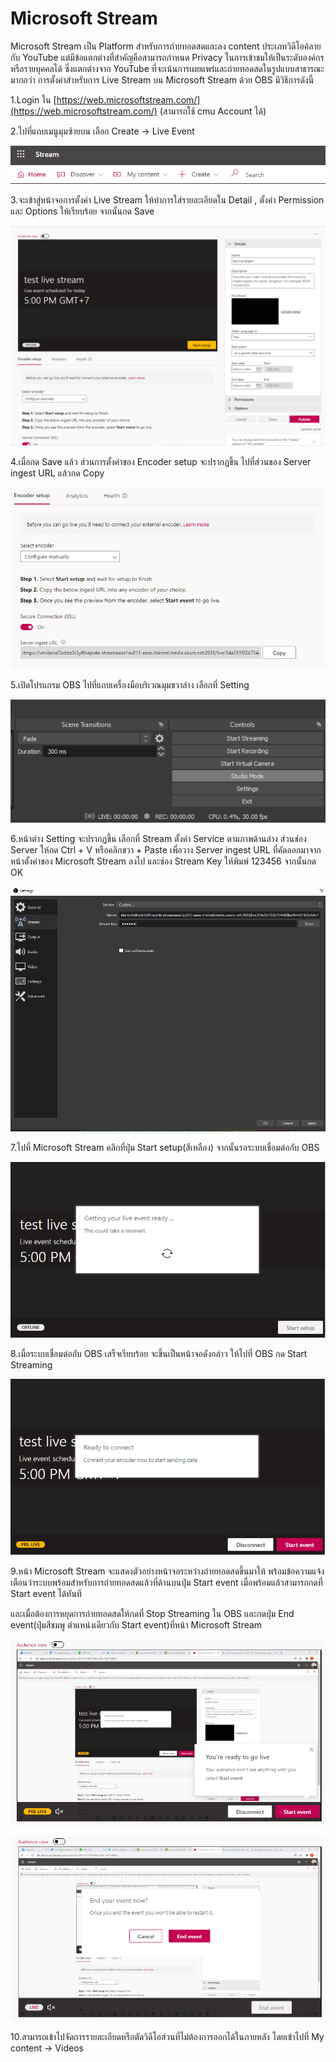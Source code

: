 # Microsoft Stream

Microsoft Stream เป็น Platform สำหรับการถ่ายทอดสดและลง content ประเภทวิดีโอค้ลายกับ YouTube แต่มีข้อแตกต่างที่สำคัญคือสามารถกำหนด Privacy ในการเข้าชมให้เป็นระดับองค์กรหรือรายบุคคลได้ ซึ่งแตกต่างจาก YouTube ที่จะเน้นการเผยแพร่และถ่ายทอดสดในรูปแบบสาธารณะมากกว่า การตั้งค่าสำหรับการ Live Stream บน Microsoft Stream ด้วย OBS มีวิธีการดังนี้

1.Login ใน [https://web.microsoftstream.com/](https://web.microsoftstream.com/) (สามารถใช้ cmu Account ได้)

2.ไปที่แถบเมนูมุมซ้ายบน เลือก Create -> Live Event

![](<../.gitbook/assets/image (199) (1) (1) (1).png>)

3.จะเข้าสู่หน้าจอการตั้งค่า Live Stream ให้ทำการใส่รายละเอียดใน Detail , ตั้งค่า Permission และ Options ให้เรียบร้อย จากนั้นกด Save

![](<../.gitbook/assets/image (196) (1) (1) (1).png>)

4.เมื่อกด Save แล้ว ส่วนการตั้งค่าของ Encoder setup จะปรากฏขึ้น ไปที่ส่วนของ Server ingest URL แล้วกด Copy

![](<../.gitbook/assets/image (203) (1).png>)

5.เปิดโปรแกรม OBS ไปที่แถบเครื่องมือบริเวณมุมขวาล่าง เลือกที่ Setting

![](<../.gitbook/assets/image (200) (1).png>)

6.หน้าต่าง Setting จะปรากฏขึ้น เลือกที่ Stream ตั้งค่า Service ตามภาพด้านล่าง ส่วนช่อง Server ให้กด Ctrl + V หรือคลิกขวา + Paste เพื่อวาง Server ingest URL ที่คัดลอกมาจากหน้าตั้งค่าของ Microsoft Stream ลงไป และช่อง Stream Key ให้พิมพ์ 123456 จากนั้นกด OK

![](<../.gitbook/assets/image (198) (1) (1).png>)

7.ไปที่ Microsoft Stream คลิกที่ปุ่ม Start setup(สีเหลือง) จากนั้นรอระบบเชื่อมต่อกับ OBS

![](<../.gitbook/assets/image (201) (1) (1).png>)

8.เมื่อระบบเชื่อมต่อกับ OBS เสร็จเรียบร้อย จะขึ้นเป็นหน้าจอดังกล่าว ให้ไปที่ OBS กด Start Streaming&#x20;

![](<../.gitbook/assets/image (204) (1) (1).png>)

9.หน้า Microsoft Stream จะแสดงตัวอย่างหน้าจอระหว่างถ่ายทอดสดขึ้นมาให้ พร้อมข้อความแจ้งเตือนว่าระบบพร้อมสำหรับการถ่ายทอดสดแล้วที่ด้านบนปุ่ม Start event เมื่อพร้อมแล้วสามารถกดที่ Start event ได้ทันที

และเมื่อต้องการหยุดการถ่ายทอดสดให้กดที่ Stop Streaming ใน OBS และกดปุ่ม End event(ปุ่มสีชมพู ตำแหน่งเดียวกับ Start event)ที่หน้า Microsoft Stream

![เมื่อระบบพร้อมสำหรับการถ่ายทอดสดจะเห็นข้อความแจ้งเตือนขึ้นมาดังภาพ](<../.gitbook/assets/image (197) (1) (1).png>)

![เมื่อกด End event จะมีข้อความแจ้งเเตือนการหยุดการถ่ายทอดสดขึ้นมา](<../.gitbook/assets/image (202) (1) (1) (1).png>)

10.สามารถเข้าไปจัดการรายละเอียดหรือตัดวิดีโอส่วนที่ไม่ต้องการออกได้ในภายหลัง โดยเข้าไปที่ My content -> Videos

